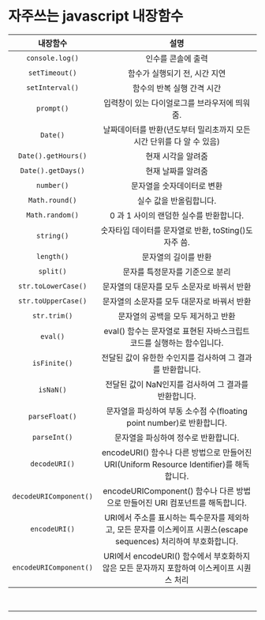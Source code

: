 # 자주쓰는 javascript 내장함수

|내장함수|설명|
|:---:|:---:|
| `console.log()` | 인수를 콘솔에 출력 |
| `setTimeout()` | 함수가 실행되기 전, 시간 지연 |
| `setInterval()` | 함수의 반복 실행 간격 시간 |
| `prompt()` | 입력창이 있는 다이얼로그를 브라우저에 띄워줌. |
| `Date()` | 날짜데이터를 반환(년도부터 밀리초까지 모든 시간 단위를 다 알 수 있음) |
| `Date().getHours()` | 현재 시각을 알려줌 |
| `Date().getDays()` | 현재 날짜를 알려줌 |
| `number()` | 문자열을 숫자데이터로 변환 |
| `Math.round()` | 실수 값을 반올림합니다. |
| `Math.random()` | 0 과 1 사이의 랜덤한 실수를 반환합니다. |
| `string()` |숫자타입 데이터를 문자열로 반환, toSting()도 자주 씀. |
| `length()` | 문자열의 길이를 반환 |
| `split()` | 문자를 특정문자를 기준으로 분리 |
| `str.toLowerCase()` | 문자열의 대문자를 모두 소문자로 바꿔서 반환 |
| `str.toUpperCase()` | 문자열의 소문자를 모두 대문자로 바꿔서 반환 |
| `str.trim()` | 문자열의 공백을 모두 제거하고 반환 |
| `eval()` | eval() 함수는 문자열로 표현된 자바스크립트 코드를 실행하는 함수입니다. |
| `isFinite()` | 전달된 값이 유한한 수인지를 검사하여 그 결과를 반환합니다. |
| `isNaN()` | 전달된 값이 NaN인지를 검사하여 그 결과를 반환합니다. |
| `parseFloat()` | 문자열을 파싱하여 부동 소수점 수(floating point number)로 반환합니다. |
| `parseInt()` | 문자열을 파싱하여 정수로 반환합니다. |
| `decodeURI()` | encodeURI() 함수나 다른 방법으로 만들어진 URI(Uniform Resource Identifier)를 해독합니다. |
| `decodeURIComponent()` |  encodeURIComponent() 함수나 다른 방법으로 만들어진 URI 컴포넌트를 해독합니다. |
| `encodeURI()` | URI에서 주소를 표시하는 특수문자를 제외하고, 모든 문자를 이스케이프 시퀀스(escape sequences) 처리하여 부호화합니다. |
| `encodeURIComponent()` | URI에서 encodeURI() 함수에서 부호화하지 않은 모든 문자까지 포함하여 이스케이프 시퀀스 처리 |


<br/>

***